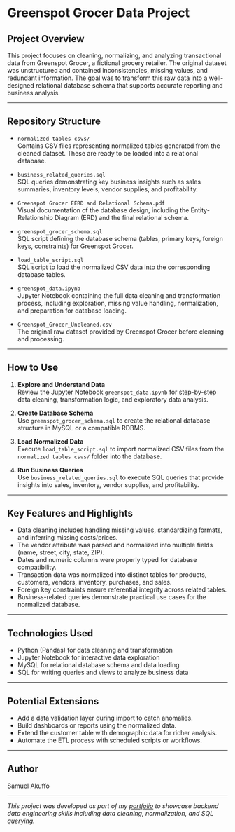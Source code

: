 # Greenspot Grocer Data Project

## Project Overview

This project focuses on cleaning, normalizing, and analyzing transactional data from Greenspot Grocer, a fictional grocery retailer. The original dataset was unstructured and contained inconsistencies, missing values, and redundant information. The goal was to transform this raw data into a well-designed relational database schema that supports accurate reporting and business analysis.

---

## Repository Structure

- `normalized tables csvs/`  
  Contains CSV files representing normalized tables generated from the cleaned dataset. These are ready to be loaded into a relational database.

- `business_related_queries.sql`  
  SQL queries demonstrating key business insights such as sales summaries, inventory levels, vendor supplies, and profitability.

- `Greenspot Grocer EERD and Relational Schema.pdf`  
  Visual documentation of the database design, including the Entity-Relationship Diagram (ERD) and the final relational schema.

- `greenspot_grocer_schema.sql`  
  SQL script defining the database schema (tables, primary keys, foreign keys, constraints) for Greenspot Grocer.

- `load_table_script.sql`  
  SQL script to load the normalized CSV data into the corresponding database tables.

- `greenspot_data.ipynb`  
  Jupyter Notebook containing the full data cleaning and transformation process, including exploration, missing value handling, normalization, and preparation for database loading.

- `Greenspot_Grocer_Uncleaned.csv`  
  The original raw dataset provided by Greenspot Grocer before cleaning and processing.

---

## How to Use

1. **Explore and Understand Data**  
   Review the Jupyter Notebook `greenspot_data.ipynb` for step-by-step data cleaning, transformation logic, and exploratory data analysis.

2. **Create Database Schema**  
   Use `greenspot_grocer_schema.sql` to create the relational database structure in MySQL or a compatible RDBMS.

3. **Load Normalized Data**  
   Execute `load_table_script.sql` to import normalized CSV files from the `normalized tables csvs/` folder into the database.

4. **Run Business Queries**  
   Use `business_related_queries.sql` to execute SQL queries that provide insights into sales, inventory, vendor supplies, and profitability.

---

## Key Features and Highlights

- Data cleaning includes handling missing values, standardizing formats, and inferring missing costs/prices.
- The vendor attribute was parsed and normalized into multiple fields (name, street, city, state, ZIP).
- Dates and numeric columns were properly typed for database compatibility.
- Transaction data was normalized into distinct tables for products, customers, vendors, inventory, purchases, and sales.
- Foreign key constraints ensure referential integrity across related tables.
- Business-related queries demonstrate practical use cases for the normalized database.

---

## Technologies Used

- Python (Pandas) for data cleaning and transformation
- Jupyter Notebook for interactive data exploration
- MySQL for relational database schema and data loading
- SQL for writing queries and views to analyze business data

---

## Potential Extensions

- Add a data validation layer during import to catch anomalies.
- Build dashboards or reports using the normalized data.
- Extend the customer table with demographic data for richer analysis.
- Automate the ETL process with scheduled scripts or workflows.

---

## Author

Samuel Akuffo

---

*This project was developed as part of my <a href="https://kwamesa.github.io/portfolio/index.html" target="_blank" rel="noopener noreferrer">portfolio</a> to showcase backend data engineering skills including data cleaning, normalization, and SQL querying.*

